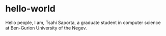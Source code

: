 # hello-world

Hello people,
I am, Tsahi Saporta, a graduate student in computer science at Ben-Gurion University of the Negev.
